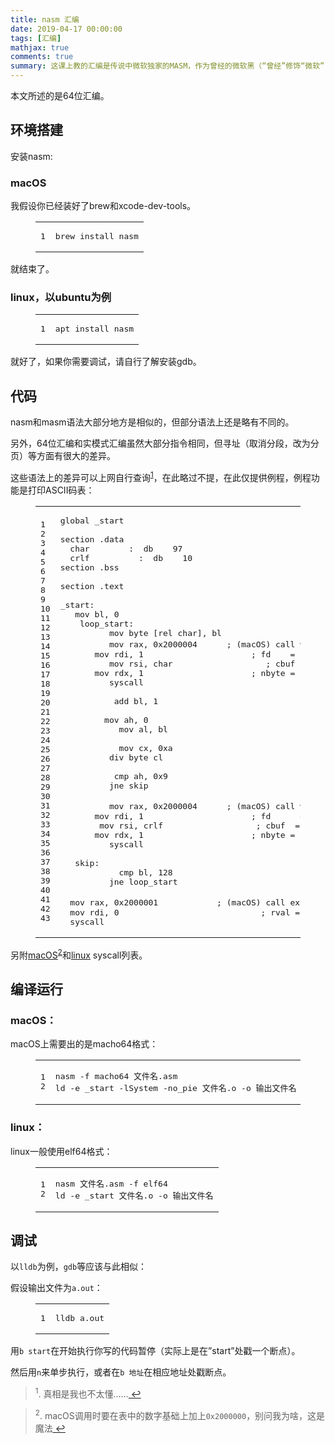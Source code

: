 ```yaml
---
title: nasm 汇编
date: 2019-04-17 00:00:00
tags: [汇编]
mathjax: true
comments: true
summary: 这课上教的汇编是传说中微软独家的MASM，作为曾经的微软黑（“曾经”修饰“微软”，不是“微软黑”）,我不搞一点幺蛾子出来是不可能的事情，所以就开始研究这些个开源汇编编译器，看来看去，gas语法太怪，还是nasm和与其兼容的yasm比较合理。
---
```

<p>本文所述的是64位汇编。</p>
    <h2 id="环境搭建"><a class="headerlink" href="#环境搭建" title="环境搭建"></a>环境搭建</h2><p>安装nasm:</p>
<h3 id="macOS"><a class="headerlink" href="#macOS" title="macOS"></a>macOS</h3><p>我假设你已经装好了brew和xcode-dev-tools。</p>
<figure class="highlight shell"><table><tr><td class="gutter"><pre><span class="line">1</span><br/></pre></td><td class="code"><pre><span class="line">brew install nasm</span><br/></pre></td></tr></table></figure>
<p>就结束了。</p>
<h3 id="linux，以ubuntu为例"><a class="headerlink" href="#linux，以ubuntu为例" title="linux，以ubuntu为例"></a>linux，以ubuntu为例</h3><figure class="highlight shell"><table><tr><td class="gutter"><pre><span class="line">1</span><br/></pre></td><td class="code"><pre><span class="line">apt install nasm</span><br/></pre></td></tr></table></figure>
<p>就好了，如果你需要调试，请自行了解安装gdb。</p>
<h2 id="代码"><a class="headerlink" href="#代码" title="代码"></a>代码</h2><p>nasm和masm语法大部分地方是相似的，但部分语法上还是略有不同的。</p>
<p>另外，64位汇编和实模式汇编虽然大部分指令相同，但寻址（取消分段，改为分页）等方面有很大的差异。</p>
<p>这些语法上的差异可以上网自行查询<sup><a href="#fn_1" id="reffn_1">1</a></sup>，在此略过不提，在此仅提供例程，例程功能是打印ASCII码表：</p>
<figure class="highlight plain"><table><tr><td class="gutter"><pre><span class="line">1</span><br/><span class="line">2</span><br/><span class="line">3</span><br/><span class="line">4</span><br/><span class="line">5</span><br/><span class="line">6</span><br/><span class="line">7</span><br/><span class="line">8</span><br/><span class="line">9</span><br/><span class="line">10</span><br/><span class="line">11</span><br/><span class="line">12</span><br/><span class="line">13</span><br/><span class="line">14</span><br/><span class="line">15</span><br/><span class="line">16</span><br/><span class="line">17</span><br/><span class="line">18</span><br/><span class="line">19</span><br/><span class="line">20</span><br/><span class="line">21</span><br/><span class="line">22</span><br/><span class="line">23</span><br/><span class="line">24</span><br/><span class="line">25</span><br/><span class="line">26</span><br/><span class="line">27</span><br/><span class="line">28</span><br/><span class="line">29</span><br/><span class="line">30</span><br/><span class="line">31</span><br/><span class="line">32</span><br/><span class="line">33</span><br/><span class="line">34</span><br/><span class="line">35</span><br/><span class="line">36</span><br/><span class="line">37</span><br/><span class="line">38</span><br/><span class="line">39</span><br/><span class="line">40</span><br/><span class="line">41</span><br/><span class="line">42</span><br/><span class="line">43</span><br/></pre></td><td class="code"><pre><span class="line">global _start</span><br/><span class="line"></span><br/><span class="line">section .data</span><br/><span class="line">  char        :  db    97</span><br/><span class="line">  crlf		  	:  db    10</span><br/><span class="line">section .bss</span><br/><span class="line"></span><br/><span class="line">section .text</span><br/><span class="line"></span><br/><span class="line">_start:</span><br/><span class="line">	mov bl, 0</span><br/><span class="line">	loop_start:</span><br/><span class="line">  		mov byte [rel char], bl</span><br/><span class="line">  		mov rax, 0x2000004		; (macOS) call write，on linux, change 0x2000004 to 0x1</span><br/><span class="line">  		mov rdi, 1						; fd    = 1, aka stdout</span><br/><span class="line">  		mov rsi, char					; cbuf 	= char</span><br/><span class="line">  		mov rdx, 1						; nbyte = 1</span><br/><span class="line">  		syscall</span><br/><span class="line"></span><br/><span class="line">			add bl, 1</span><br/><span class="line"></span><br/><span class="line">			mov ah, 0</span><br/><span class="line">			mov al, bl</span><br/><span class="line"></span><br/><span class="line">			mov cx, 0xa</span><br/><span class="line">			div byte cl</span><br/><span class="line"></span><br/><span class="line">			cmp ah, 0x9</span><br/><span class="line">			jne skip</span><br/><span class="line"></span><br/><span class="line">			mov rax, 0x2000004		; (macOS) call write，on linux, change 0x2000004 to 0x1</span><br/><span class="line">  		mov rdi, 1						; fd 	  = 1, aka stdout</span><br/><span class="line">  		mov rsi, crlf					; cbuf 	= crlf</span><br/><span class="line">  		mov rdx, 1						; nbyte = 2</span><br/><span class="line">			syscall</span><br/><span class="line"></span><br/><span class="line">	skip:</span><br/><span class="line">			cmp bl, 128</span><br/><span class="line">			jne loop_start</span><br/><span class="line"></span><br/><span class="line">  mov rax, 0x2000001		  	; (macOS) call exit，on linux, change 0x2000001 to 60</span><br/><span class="line">  mov rdi, 0								; rval = 0</span><br/><span class="line">  syscall</span><br/></pre></td></tr></table></figure>
<p>另附<a href="https://github.com/apple/darwin-xnu/blob/master/bsd/kern/syscalls.master" rel="noopener" target="_blank">macOS</a><sup><a href="#fn_2" id="reffn_2">2</a></sup>和<a href="https://filippo.io/linux-syscall-table/" rel="noopener" target="_blank">linux</a> syscall列表。</p>
<h2 id="编译运行"><a class="headerlink" href="#编译运行" title="编译运行"></a>编译运行</h2><h3 id="macOS："><a class="headerlink" href="#macOS：" title="macOS："></a>macOS：</h3><p>macOS上需要出的是macho64格式：</p>
<figure class="highlight shell"><table><tr><td class="gutter"><pre><span class="line">1</span><br/><span class="line">2</span><br/></pre></td><td class="code"><pre><span class="line">nasm -f macho64 文件名.asm</span><br/><span class="line">ld -e _start -lSystem -no_pie 文件名.o -o 输出文件名</span><br/></pre></td></tr></table></figure>
<h3 id="linux："><a class="headerlink" href="#linux：" title="linux："></a>linux：</h3><p>linux一般使用elf64格式：</p>
<figure class="highlight shell"><table><tr><td class="gutter"><pre><span class="line">1</span><br/><span class="line">2</span><br/></pre></td><td class="code"><pre><span class="line">nasm 文件名.asm -f elf64</span><br/><span class="line">ld -e _start 文件名.o -o 输出文件名</span><br/></pre></td></tr></table></figure>
<h2 id="调试"><a class="headerlink" href="#调试" title="调试"></a>调试</h2><p>以<code>lldb</code>为例，<code>gdb</code>等应该与此相似：</p>
<p>假设输出文件为<code>a.out</code>：</p>
<figure class="highlight shell"><table><tr><td class="gutter"><pre><span class="line">1</span><br/></pre></td><td class="code"><pre><span class="line">lldb a.out</span><br/></pre></td></tr></table></figure>
<p>用<code>b start</code>在开始执行你写的代码暂停（实际上是在”start”处戳一个断点）。</p>
<p>然后用<code>n</code>来单步执行，或者在<code>b 地址</code>在相应地址处戳断点。</p>
<blockquote id="fn_1">
<sup>1</sup>. 真相是我也不太懂……<a href="#reffn_1" title="Jump back to footnote [1] in the text."> ↩</a>
</blockquote>
<blockquote id="fn_2">
<sup>2</sup>. macOS调用时要在表中的数字基础上加上<code>0x2000000</code>，别问我为啥，这是魔法<a href="#reffn_2" title="Jump back to footnote [2] in the text."> ↩</a>
</blockquote>

